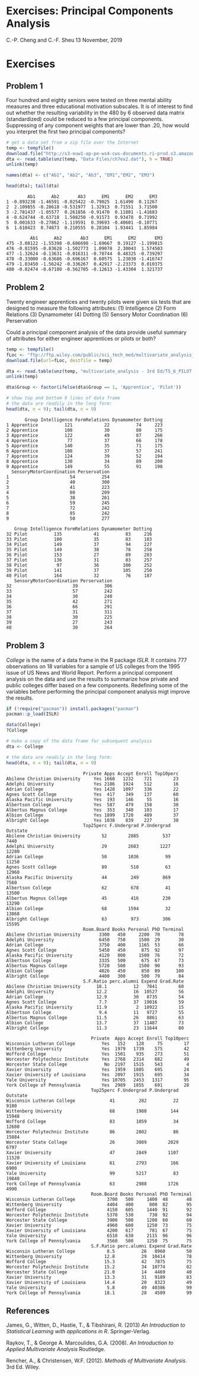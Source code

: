 **Exercises: Principal Components Analysis**
================
C.-P. Cheng and C.-F. Sheu
13 November, 2019

# Exercises

## Problem 1

Four hundred and eighty seniors were tested on three mental ability
measures and three educational motivation subscales. It is of interest
to find out whether the resulting variability in the 480 by 6 observed
data matrix (standardized) could be reduced to a few principal
components. Suppressing of any component weights that are lower than
.20, how would you interpret the first two principal components?

``` r
# get a data set from a zip file over the Internet
temp <- tempfile()
download.file("http://s3-euw1-ap-pe-ws4-cws-documents.ri-prod.s3.amazonaws.com/9780805863758/Data_TF.zip", temp)
dta <- read.table(unz(temp, "Data Files/ch7ex2.dat"), h = TRUE)
unlink(temp)
```

``` r
names(dta) <- c("Ab1", "Ab2", "Ab3", "EM1","EM2", "EM3")
```

``` r
head(dta); tail(dta)
```

``` 
        Ab1      Ab2       Ab3      EM1      EM2      EM3
1 -0.893238 -1.46591 -0.025422 -0.79025  1.61490  0.11267
2  2.109855 -0.28618 -0.531977  1.32913  0.71551  3.71500
3 -2.781437 -1.05577  0.261856 -0.91470  0.11801 -1.41683
4 -0.624744 -0.63718  1.508250 -0.91573  0.93478  0.71992
5  0.001633 -0.27862 -1.119591  0.39693 -0.40601 -0.10771
6  1.610423  0.74873  0.210555  0.28104  1.93441  1.85984
```

``` 
         Ab1      Ab2       Ab3      EM1      EM2       EM3
475 -3.08122 -1.55398 -0.686690 -1.69667  0.19127 -1.199815
476 -0.81595 -0.83628 -1.502773  1.09078  2.30043  1.574503
477 -1.32624 -0.13631 -0.016311 -0.70744  0.48325 -0.739297
478 -0.33000 -0.63686 -0.696167  0.60575  1.23030 -1.416747
479 -1.83450 -1.56242 -0.336267  0.42917 -2.23373  0.010375
480 -0.82474 -0.67180 -0.562705 -0.12613 -1.43304  1.321737
```

## Problem 2

Twenty engineer apprentices and twenty pilots were given six tests that
are designed to measure the following attributes: (1) Intelligence (2)
Form Relations (3) Dynamometer (4) Dotting (5) Sensory Motor
Coordination (6) Perservation

Could a principal component analysis of the data provide useful summary
of attributes for either engineer apprentices or pilots or both?

``` r
temp <- tempfile()
fLoc <- "ftp://ftp.wiley.com/public/sci_tech_med/multivariate_analysis_3e/multivariate_analysis - 3rd Ed.zip"
download.file(url=fLoc, destfile = temp)
```

``` r
dta <- read.table(unz(temp, "multivariate_analysis - 3rd Ed/T5_6_PILOT.DAT"), col.names =  c('Group', 'Intelligence', 'FormRelations', 'Dynamometer', 'Dotting', 'SensoryMotorCoordination', 'Perservation'))
unlink(temp)
```

``` r
dta$Group <- factor(ifelse(dta$Group == 1, 'Apprentice', 'Pilot'))
```

``` r
# show top and bottom 9 lines of data frame
# the data are readily in the long form:
head(dta, n = 9); tail(dta, n = 9)
```

``` 
       Group Intelligence FormRelations Dynamometer Dotting
1 Apprentice          121            22          74     223
2 Apprentice          108            30          80     175
3 Apprentice          122            49          87     266
4 Apprentice           77            37          66     178
5 Apprentice          140            35          71     175
6 Apprentice          108            37          57     241
7 Apprentice          124            39          52     194
8 Apprentice          130            34          89     200
9 Apprentice          149            55          91     198
  SensoryMotorCoordination Perservation
1                       54          254
2                       40          300
3                       41          223
4                       80          209
5                       38          261
6                       59          245
7                       72          242
8                       85          242
9                       50          277
```

``` 
   Group Intelligence FormRelations Dynamometer Dotting
32 Pilot          135            41          83     216
33 Pilot          100            35          83     183
34 Pilot          149            37          94     227
35 Pilot          149            38          78     258
36 Pilot          153            27          89     283
37 Pilot          136            31          83     257
38 Pilot           97            36         100     252
39 Pilot          141            37         105     250
40 Pilot          164            32          76     187
   SensoryMotorCoordination Perservation
32                       39          306
33                       57          242
34                       30          240
35                       42          271
36                       66          291
37                       31          311
38                       30          225
39                       27          243
40                       30          264
```

## Problem 3

*College* is the name of a data frame in the R package *ISLR*. It
contains 777 observations on 18 variables for a sample of US colleges
from the 1995 issue of US News and World Report. Perform a principal
component analysis on the data and use the results to summarize how
private and public colleges differ based on a few components. Redefining
some of the variables before performing the principal component analysis
migt improve the results.

``` r
if (!require("pacman")) install.packages("pacman")
pacman::p_load(ISLR)
```

``` r
data(College)
?College
```

``` r
# make a copy of the data frame for subsequent analysis
dta <- College
```

``` r
# the data are readily in the long form:
head(dta, n = 9); tail(dta, n = 9)
```

``` 
                             Private Apps Accept Enroll Top10perc
Abilene Christian University     Yes 1660   1232    721        23
Adelphi University               Yes 2186   1924    512        16
Adrian College                   Yes 1428   1097    336        22
Agnes Scott College              Yes  417    349    137        60
Alaska Pacific University        Yes  193    146     55        16
Albertson College                Yes  587    479    158        38
Albertus Magnus College          Yes  353    340    103        17
Albion College                   Yes 1899   1720    489        37
Albright College                 Yes 1038    839    227        30
                             Top25perc F.Undergrad P.Undergrad Outstate
Abilene Christian University        52        2885         537     7440
Adelphi University                  29        2683        1227    12280
Adrian College                      50        1036          99    11250
Agnes Scott College                 89         510          63    12960
Alaska Pacific University           44         249         869     7560
Albertson College                   62         678          41    13500
Albertus Magnus College             45         416         230    13290
Albion College                      68        1594          32    13868
Albright College                    63         973         306    15595
                             Room.Board Books Personal PhD Terminal
Abilene Christian University       3300   450     2200  70       78
Adelphi University                 6450   750     1500  29       30
Adrian College                     3750   400     1165  53       66
Agnes Scott College                5450   450      875  92       97
Alaska Pacific University          4120   800     1500  76       72
Albertson College                  3335   500      675  67       73
Albertus Magnus College            5720   500     1500  90       93
Albion College                     4826   450      850  89      100
Albright College                   4400   300      500  79       84
                             S.F.Ratio perc.alumni Expend Grad.Rate
Abilene Christian University      18.1          12   7041        60
Adelphi University                12.2          16  10527        56
Adrian College                    12.9          30   8735        54
Agnes Scott College                7.7          37  19016        59
Alaska Pacific University         11.9           2  10922        15
Albertson College                  9.4          11   9727        55
Albertus Magnus College           11.5          26   8861        63
Albion College                    13.7          37  11487        73
Albright College                  11.3          23  11644        80
```

``` 
                                Private  Apps Accept Enroll Top10perc
Wisconsin Lutheran College          Yes   152    128     75        17
Wittenberg University               Yes  1979   1739    575        42
Wofford College                     Yes  1501    935    273        51
Worcester Polytechnic Institute     Yes  2768   2314    682        49
Worcester State College              No  2197   1515    543         4
Xavier University                   Yes  1959   1805    695        24
Xavier University of Louisiana      Yes  2097   1915    695        34
Yale University                     Yes 10705   2453   1317        95
York College of Pennsylvania        Yes  2989   1855    691        28
                                Top25perc F.Undergrad P.Undergrad Outstate
Wisconsin Lutheran College             41         282          22     9100
Wittenberg University                  68        1980         144    15948
Wofford College                        83        1059          34    12680
Worcester Polytechnic Institute        86        2802          86    15884
Worcester State College                26        3089        2029     6797
Xavier University                      47        2849        1107    11520
Xavier University of Louisiana         61        2793         166     6900
Yale University                        99        5217          83    19840
York College of Pennsylvania           63        2988        1726     4990
                                Room.Board Books Personal PhD Terminal
Wisconsin Lutheran College            3700   500     1400  48       48
Wittenberg University                 4404   400      800  82       95
Wofford College                       4150   605     1440  91       92
Worcester Polytechnic Institute       5370   530      730  92       94
Worcester State College               3900   500     1200  60       60
Xavier University                     4960   600     1250  73       75
Xavier University of Louisiana        4200   617      781  67       75
Yale University                       6510   630     2115  96       96
York College of Pennsylvania          3560   500     1250  75       75
                                S.F.Ratio perc.alumni Expend Grad.Rate
Wisconsin Lutheran College            8.5          26   8960        50
Wittenberg University                12.8          29  10414        78
Wofford College                      15.3          42   7875        75
Worcester Polytechnic Institute      15.2          34  10774        82
Worcester State College              21.0          14   4469        40
Xavier University                    13.3          31   9189        83
Xavier University of Louisiana       14.4          20   8323        49
Yale University                       5.8          49  40386        99
York College of Pennsylvania         18.1          28   4509        99
```

## References

James, G., Witten, D., Hastie, T., & Tibshirani, R. (2013) *An
Introduction to Statistical Learning with applications in R*.
Springer-Verlag.

Raykov, T., & George A. Marcoulides, G.A. (2008). *An Introduction to
Applied Multivariate Analysis* Routledge.

Rencher, A., & Christensen, W.F. (2012). *Methods of Multivariate
Analysis*. 3rd Ed. Wiley.
